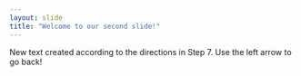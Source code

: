 ```yaml
---
layout: slide
title: "Welcome to our second slide!"
---
```

New text created according to the directions in Step 7.
Use the left arrow to go back!
